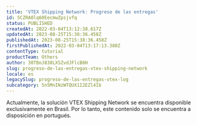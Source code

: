```yaml
---
title: 'VTEX Shipping Network: Progreso de las entregas'
id: 5CZRA0lq60EecmwZpsjvfq
status: PUBLISHED
createdAt: 2022-03-04T13:12:38.617Z
updatedAt: 2023-08-25T15:38:36.458Z
publishedAt: 2023-08-25T15:38:36.458Z
firstPublishedAt: 2022-03-04T13:17:13.380Z
contentType: tutorial
productTeam: Others
author: 30TBnJ838LXSZvdJFlcB8H
slug: progreso-de-las-entregas-vtex-shipping-network
locale: es
legacySlug: progreso-de-las-entregas-vtex-log
subcategory: 5n5MnINzWTQUX1I2EZl4Ib
---
```


<div class="alert alert-warning" role="alert">Actualmente, la solución VTEX Shipping Network se encuentra disponible exclusivamente en Brasil. Por lo tanto, este contenido solo se encuentra a disposición en portugués.</div>
